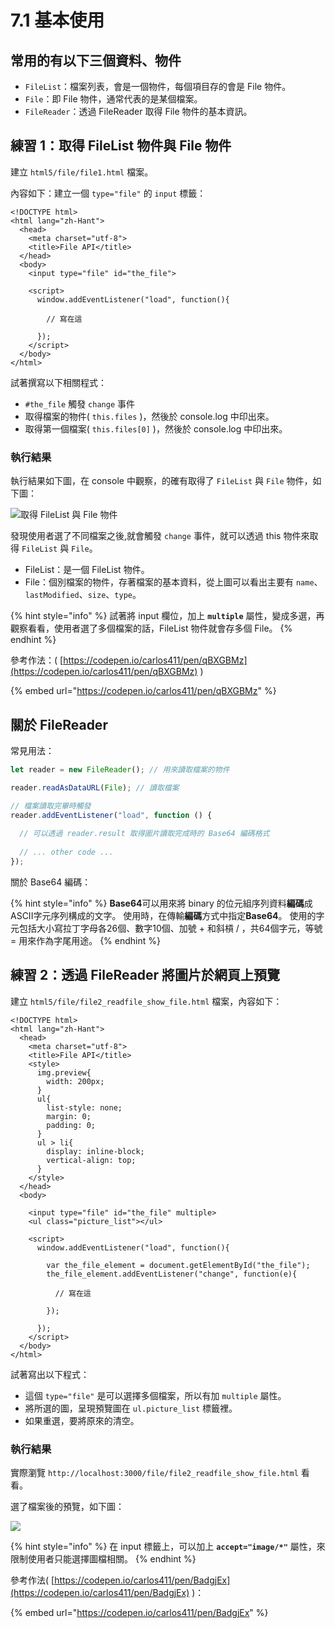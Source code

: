 # 7.1 基本使用

## 常用的有以下三個資料、物件

* `FileList`：檔案列表，會是一個物件，每個項目存的會是 File 物件。
* `File`：即 File 物件，通常代表的是某個檔案。
* `FileReader`：透過 FileReader 取得 File 物件的基本資訊。

## 練習 1：取得 FileList 物件與 File 物件

建立 `html5/file/file1.html` 檔案。

內容如下：建立一個 `type="file"` 的 `input` 標籤：

```markup
<!DOCTYPE html>
<html lang="zh-Hant">
  <head>
    <meta charset="utf-8">
    <title>File API</title>
  </head>
  <body>
    <input type="file" id="the_file">

    <script>
      window.addEventListener("load", function(){

        // 寫在這
        
      });
    </script>
  </body>
</html>
```

試著撰寫以下相關程式：

* `#the_file` 觸發 `change` 事件
* 取得檔案的物件( `this.files` )，然後於 console.log 中印出來。
* 取得第一個檔案( `this.files[0]` )，然後於 console.log 中印出來。



### 執行結果

執行結果如下圖，在 console 中觀察，的確有取得了 `FileList` 與 `File` 物件，如下圖：

![取得 FileList 與 File 物件](../.gitbook/assets/filelist\_file.png)

發現使用者選了不同檔案之後,就會觸發 `change` 事件，就可以透過 this 物件來取得 `FileList` 與 `File`。

* FileList：是一個 FileList 物件。
* File：個別檔案的物件，存著檔案的基本資料，從上圖可以看出主要有 `name`、`lastModified`、`size`、`type`。

{% hint style="info" %}
試著將 input 欄位，加上 **`multiple`** 屬性，變成多選，再觀察看看，使用者選了多個檔案的話，FileList 物件就會存多個 File。
{% endhint %}



參考作法：( [https://codepen.io/carlos411/pen/qBXGBMz](https://codepen.io/carlos411/pen/qBXGBMz) )

{% embed url="https://codepen.io/carlos411/pen/qBXGBMz" %}



## 關於 FileReader

常見用法：

```javascript
let reader = new FileReader(); // 用來讀取檔案的物件

reader.readAsDataURL(File); // 讀取檔案

// 檔案讀取完畢時觸發
reader.addEventListener("load", function () {
  
  // 可以透過 reader.result 取得圖片讀取完成時的 Base64 編碼格式
  
  // ... other code ...
});
```

關於 Base64 編碼：

{% hint style="info" %}
**Base64**可以用來將 binary 的位元組序列資料**編碼**成ASCII字元序列構成的文字。 使用時，在傳輸**編碼**方式中指定**Base64**。 使用的字元包括大小寫拉丁字母各26個、數字10個、加號 + 和斜槓 / ，共64個字元，等號 = 用來作為字尾用途。
{% endhint %}

## 練習 2：透過 FileReader 將圖片於網頁上預覽

建立 `html5/file/file2_readfile_show_file.html` 檔案，內容如下：

```markup
<!DOCTYPE html>
<html lang="zh-Hant">
  <head>
    <meta charset="utf-8">
    <title>File API</title>
    <style>
      img.preview{
        width: 200px;
      }
      ul{
        list-style: none;
        margin: 0;
        padding: 0;
      }
      ul > li{
        display: inline-block;
        vertical-align: top;
      }
    </style>
  </head>
  <body>
  
    <input type="file" id="the_file" multiple>
    <ul class="picture_list"></ul>

    <script>
      window.addEventListener("load", function(){

        var the_file_element = document.getElementById("the_file");
        the_file_element.addEventListener("change", function(e){          
          
          // 寫在這
          
        });

      });
    </script>
  </body>
</html>
```

試著寫出以下程式：

* 這個 `type="file"` 是可以選擇多個檔案，所以有加 `multiple` 屬性。
* 將所選的圖，呈現預覽圖在 `ul.picture_list` 標籤裡。
* 如果重選，要將原來的清空。



### 執行結果

實際瀏覽 `http://localhost:3000/file/file2_readfile_show_file.html` 看看。

選了檔案後的預覽，如下圖：

![](../.gitbook/assets/filereader\_preview\_width\_border.png)



{% hint style="info" %}
在 input 標籤上，可以加上 **`accept="image/*"`** 屬性，來限制使用者只能選擇圖檔相關。
{% endhint %}



參考作法( [https://codepen.io/carlos411/pen/BadgjEx](https://codepen.io/carlos411/pen/BadgjEx) )：

{% embed url="https://codepen.io/carlos411/pen/BadgjEx" %}



